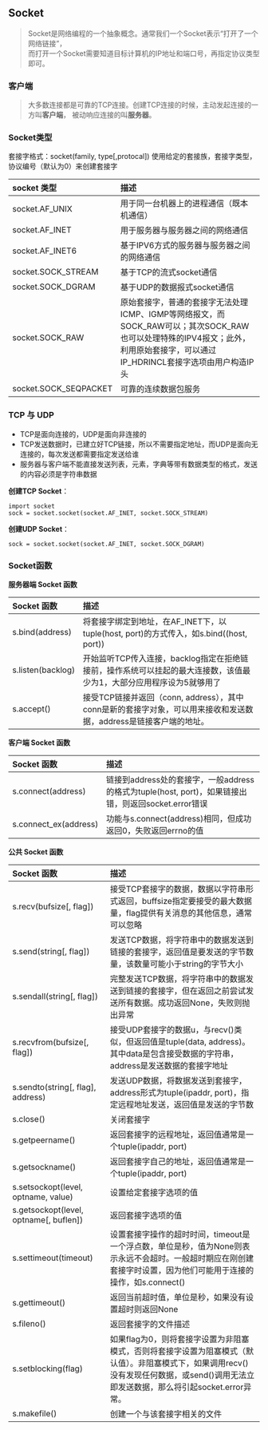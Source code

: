 ## Socket

> Socket是网络编程的一个抽象概念。通常我们一个Socket表示“打开了一个网络链接”，  
而打开一个Socket需要知道目标计算机的IP地址和端口号，再指定协议类型即可。

### 客户端

> 大多数连接都是可靠的TCP连接。创建TCP连接的时候，主动发起连接的一方叫**客户端**，
被动响应连接的叫**服务器**。

### Socket类型
套接字格式：socket(family, type[,protocal]) 使用给定的套接族，套接字类型，协议编号（默认为0）来创建套接字

socket 类型 | 描述 
:--- | :---
socket.AF_UNIX | 用于同一台机器上的进程通信（既本机通信）
socket.AF_INET | 用于服务器与服务器之间的网络通信
socket.AF_INET6 | 基于IPV6方式的服务器与服务器之间的网络通信
socket.SOCK_STREAM | 基于TCP的流式socket通信
socket.SOCK_DGRAM | 基于UDP的数据报式socket通信
socket.SOCK_RAW | 原始套接字，普通的套接字无法处理ICMP、IGMP等网络报文，而SOCK_RAW可以；其次SOCK_RAW也可以处理特殊的IPV4报文；此外，利用原始套接字，可以通过IP_HDRINCL套接字选项由用户构造IP头
socket.SOCK_SEQPACKET | 可靠的连续数据包服务

### TCP 与 UDP
- TCP是面向连接的，UDP是面向非连接的
- TCP发送数据时，已建立好TCP链接，所以不需要指定地址，而UDP是面向无连接的，每次发送都需要指定发送给谁
- 服务器与客户端不能直接发送列表，元素，字典等带有数据类型的格式，发送的内容必须是字符串数据

**创建TCP Socket**：
```
import socket
sock = socket.socket(socket.AF_INET, socket.SOCK_STREAM)
```

**创建UDP Socket**：
```
sock = socket.socket(socket.AF_INET, socket.SOCK_DGRAM)
```

### Socket函数

**服务器端 Socket 函数**

Socket 函数 | 描述
:--- | :---
s.bind(address) | 将套接字绑定到地址，在AF_INET下，以tuple(host, port)的方式传入，如s.bind((host, port))
s.listen(backlog) | 开始监听TCP传入连接，backlog指定在拒绝链接前，操作系统可以挂起的最大连接数，该值最少为1，大部分应用程序设为5就够用了
s.accept() | 接受TCP链接并返回（conn, address），其中conn是新的套接字对象，可以用来接收和发送数据，address是链接客户端的地址。

**客户端 Socket 函数**

Socket 函数 | 描述
:--- | :---
s.connect(address) | 链接到address处的套接字，一般address的格式为tuple(host, port)，如果链接出错，则返回socket.error错误
s.connect_ex(address) | 功能与s.connect(address)相同，但成功返回0，失败返回errno的值

**公共 Socket 函数**

Socket 函数 | 描述
:--- | :---
s.recv(bufsize[, flag]) | 接受TCP套接字的数据，数据以字符串形式返回，buffsize指定要接受的最大数据量，flag提供有关消息的其他信息，通常可以忽略
s.send(string[, flag]) | 发送TCP数据，将字符串中的数据发送到链接的套接字，返回值是要发送的字节数量，该数量可能小于string的字节大小
s.sendall(string[, flag]) | 完整发送TCP数据，将字符串中的数据发送到链接的套接字，但在返回之前尝试发送所有数据。成功返回None，失败则抛出异常
s.recvfrom(bufsize[, flag]) | 接受UDP套接字的数据u，与recv()类似，但返回值是tuple(data, address)。其中data是包含接受数据的字符串，address是发送数据的套接字地址
s.sendto(string[, flag], address) | 发送UDP数据，将数据发送到套接字，address形式为tuple(ipaddr, port)，指定远程地址发送，返回值是发送的字节数
s.close() | 关闭套接字
s.getpeername() | 返回套接字的远程地址，返回值通常是一个tuple(ipaddr, port)
s.getsockname() | 返回套接字自己的地址，返回值通常是一个tuple(ipaddr, port)
s.setsockopt(level, optname, value) | 设置给定套接字选项的值
s.getsockopt(level, optname[, buflen]) | 返回套接字选项的值
s.settimeout(timeout) | 设置套接字操作的超时时间，timeout是一个浮点数，单位是秒，值为None则表示永远不会超时。一般超时期应在刚创建套接字时设置，因为他们可能用于连接的操作，如s.connect()
s.gettimeout() | 返回当前超时值，单位是秒，如果没有设置超时则返回None
s.fileno() | 返回套接字的文件描述
s.setblocking(flag) | 如果flag为0，则将套接字设置为非阻塞模式，否则将套接字设置为阻塞模式（默认值）。非阻塞模式下，如果调用recv()没有发现任何数据，或send()调用无法立即发送数据，那么将引起socket.error异常。
s.makefile() | 创建一个与该套接字相关的文件